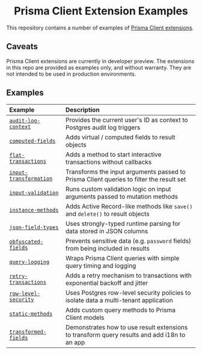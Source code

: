 <div align="center">
  <h1>Prisma Client Extension Examples</h1>
</div>

This repository contains a number of examples of [Prisma Client extensions](https://www.prisma.io/docs/concepts/components/prisma-client/client-extensions).

## Caveats

Prisma Client extensions are currently in developer preview. The extensions in this repo are provided as examples only, and without warranty. They are not
intended to be used in production environments.

## Examples

| Example                                                 | Description                                                                                 |
| :------------------------------------------------------ | :------------------------------------------------------------------------------------------ |
| [`audit-log-context`](examples/audit-log-context)       | Provides the current user's ID as context to Postgres audit log triggers                    |
| [`computed-fields`](examples/computed-fields)           | Adds virtual / computed fields to result objects                                            |
| [`flat-transactions`](examples/flat-transactions)       | Adds a method to start interactive transactions without callbacks                           |
| [`input-transformation`](examples/input-transformation) | Transforms the input arguments passed to Prisma Client queries to filter the result set     |
| [`input-validation`](examples/input-validation)         | Runs custom validation logic on input arguments passed to mutation methods                  |
| [`instance-methods`](examples/instance-methods)         | Adds Active Record-like methods like `save()` and `delete()` to result objects              |
| [`json-field-types`](examples/json-field-types)         | Uses strongly-typed runtime parsing for data stored in JSON columns                         |
| [`obfuscated-fields`](examples/obfuscated-fields)       | Prevents sensitive data (e.g. `password` fields) from being included in results             |
| [`query-logging`](examples/query-logging)               | Wraps Prisma Client queries with simple query timing and logging                            |
| [`retry-transactions`](examples/retry-transactions)     | Adds a retry mechanism to transactions with exponential backoff and jitter                  |
| [`row-level-security`](examples/row-level-security)     | Uses Postgres row-level security policies to isolate data a multi-tenant application        |
| [`static-methods`](examples/static-methods)             | Adds custom query methods to Prisma Client models                                           |
| [`transformed-fields`](examples/transformed-fields)     | Demonstrates how to use result extensions to transform query results and add i18n to an app |
